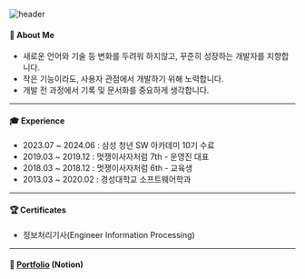![header](https://capsule-render.vercel.app/api?type=waving&color=gradient&height=180&section=header&text=Park%20Hee-Chan%20&fontSize=32&animation=fadeIn&fontAlignY=36&fontColor=ffffff)

#### :mag_right:	About Me
- 새로운 언어와 기술 등 변화를 두려워 하지않고, 꾸준히 성장하는 개발자를 지향합니다.
- 작은 기능이라도, 사용자 관점에서 개발하기 위해 노력합니다.
- 개발 전 과정에서 기록 및 문서화를 중요하게 생각합니다.
<hr>

#### :mortar_board: Experience
- 2023.07 ~ 2024.06 : 삼성 청년 SW 아카데미 10기 수료
- 2019.03 ~ 2019.12 : 멋쟁이사자처럼 7th - 운영진 대표
- 2018.03 ~ 2018.12 : 멋쟁이사자처럼 6th - 교육생 
- 2013.03 ~ 2020.02 : 경성대학교 소프트웨어학과
<hr>

#### :trophy: Certificates
- 정보처리기사(Engineer Information Processing)

<!--
#### :books: Skills
<hr>

#### :rocket: Projects
<hr>


<hr>
   
📁 :file_folder:	
-->

<hr>

#### 🔗 [Portfolio](https://courageous-gum-c89.notion.site/3b2f04f5ba144f009d2424c9a5e31f43?pvs=4) (Notion)






<!--
**phc5403/phc5403** is a ✨ _special_ ✨ repository because its `README.md` (this file) appears on your GitHub profile.

Here are some ideas to get you started:
https://github.com/rzashakeri/beautify-github-profile
- 🔭 I’m currently working on ...
- 🌱 I’m currently learning ...
- 👯 I’m looking to collaborate on ...
- 🤔 I’m looking for help with ...
- 💬 Ask me about ...
- 📫 How to reach me: ...
- 😄 Pronouns: ...
- ⚡ Fun fact: ...
-->
